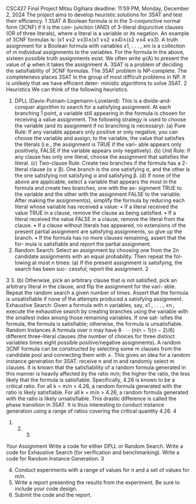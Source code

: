 CSC427 Final Project
Mitsu Ogihara
deadline: 11:59 PM, Monday, December 2, 2024
The project aims to develop heuristic solutions for 3SAT and test their efficiency.
1 3SAT
A Boolean formula is in the 3-conjunctive normal form (3CNF) if it is the con- junction (AND) of 3-literal disjunctive clauses (OR of three literals), where a literal is a variable or its negation. An example of 3CNF formulas is:
(x1 ∨x2 ∨x3)∧(x1 ∨x2 ∨x4)∧(x2 ∨x4 ∨x3).
A truth assignment for a Boolean formula with variables x1, . . . , xm is a collection of m individual assignments to the variables. For the formula in the above, sixteen possible truth assignments exist. We often write φ(A) to present the value of φ when it takes the assignment A.
3SAT is a problem of deciding the satisfiability of 3CNF formulas. The 3SAT problem is NP-complete. The completeness places 3SAT in the group of most difficult problems in NP. It is unlikely that we have efficient deter- ministic algorithms to solve 3SAT.
2 Heuristics
We can think of the following heuristics.
1. DPLL (Davis-Putnam-Logemann-Loveland): This is a divide-and-conquer algorithm to search for a satisfying assignment. At each branching
1
point, a variable still appearing in the formula is chosen for receiving a value assignment. The following strategy is used to choose the variable (and its assignment if no branching is necessary):
(a) Pure Rule: If any variable appears only positive or only negative, you can choose the variable and assign, to the variable, the value that satisfies the literals (i.e., the assignment is TRUE if the vari- able appears only positively, FALSE if the variable appears only negatively).
(b) Unit Rule: If any clause has only one literal, choose the assignment that satisfies the literal.
(c) Two-clause Rule: Create two branches if the formula has a 2- literal clause (α ∨ β). One branch is the one satisfying α, and the other is the one satisfying not satisfying α and satisfying β.
(d) If none of the above are applicable, select a variable that appears the most in the formula and create two branches, one with the as- signment TRUE to the variable and the other with the assignment FALSE to the variable.
After making the assignment(s), simplify the formula by reducing each literal whose variable has received a value:
• If a literal received the value TRUE in a clause, remove the clause as being satisfied.
• If a literal received the value FALSE in a clause, remove the literal from the clause.
• If a clause without literals has appeared, no extensions of the present partial assignment are satisfying assignments, so give up the branch.
• If the formula has no more clauses remaining, assert that the for- mula is satisfiable and report the partial assignment.
2. Random Search: Select an assignment by choosing one from the 2n candidate assignments with an equal probability. Then repeat the fol- lowing at most n times:
(a) If the present assignment is satisfying, the search has been suc- cessful; report the assignment.
2

3
3.
(b) Otherwise, pick an arbitrary clause that is not satisfied, pick an arbitrary literal in the clause, and flip the assignment for the vari- able.
Repeat the random search a given number of times. Assert that the formula is unsatisfiable if none of the attempts produced a satisfying assignment.
Exhaustive Search: Given a formula with n variables, say, x1 , . . . , xn , execute the exhaustive search by creating branches using the variable with the smallest index among those remaining variables. If one sat- isfies the formula, the formula is satisfiable; otherwise, the formula is unsatisfiable.
Random Instances
A formula over n may have 8 · · · (n(n − 1)(n − 2)/6) different three-literal clauses (the number of choices for three distinct variables times eight possible positive/negative assignments). A random 3CNF formula can be constructed by selecting some m clauses from the candidate pool and connecting them with ∧. This gives an idea for a random instance generation for 3SAT: receive n and m and randomly select m clauses.
It is known that the satisfiability of a random formula generated in this manner is heavily affected by the ratio m/n; the higher the ratio, the less likely that the formula is satisfiable. Specifically, 4.26 is known to be a critical ratio. For all k = m/n < 4.26, a random formula generated with the ratio is likely satisfiable. For all k = m/n > 4.26, a random formula generated with the ratio is likely unsatisfiable. This drastic difference is called the phase transition in 3SAT. It is thus interesting to conduct instance generation using a range of ratios covering the critical quantity 4.26.
4
1. 2. 3.
Your Assignment
Write a code for either DPLL or Random Search.
Write a code for Exhaustive Search (for verification and benchmarking). Write a code for Random Instance Generation.
3

4. Conduct experiments with a range of values for n and a set of values for m/n.
5. Write a report presenting the results from the experiment. Be sure to include your code design.
6. Submit the code and the report.
